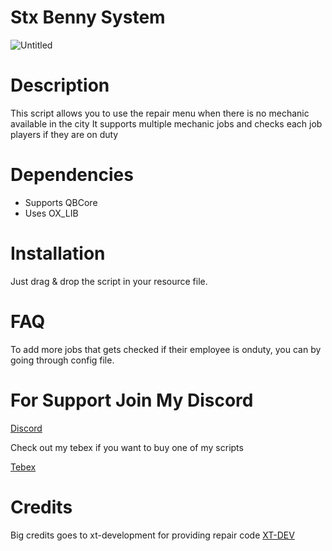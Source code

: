 # Stx Benny System
![Untitled](https://github.com/Stx-Development/stx-bennys/assets/99145322/cad4ce22-3025-49de-b71b-d0465e849ea8)


# Description

This script allows you to use the repair menu when there is no mechanic available in the city
It supports multiple mechanic jobs and checks each job players if they are on duty

# Dependencies
- Supports QBCore
- Uses OX_LIB

# Installation

Just drag & drop the script in your resource file.

# FAQ

To add more jobs that gets checked if their employee is onduty, you can by going through config file.

# For Support Join My Discord 
[Discord](https://discord.gg/rM44yC2aE9)

Check out my tebex if you want to buy one of my scripts

[Tebex](https://stxlabs.tebex.io)

# Credits
Big credits goes to xt-development for providing repair code
 [XT-DEV](https://github.com/xT-Development)
